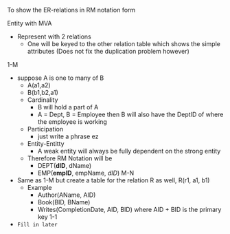 To show the ER-relations in RM notation form


Entity with MVA
- Represent with 2 relations
	- One will be keyed to the other relation table which shows the simple attributes (Does not fix the duplication problem however)

1-M
- suppose A is one to many of B
	- A(a1,a2)
	- B(b1,b2,a1)
	- Cardinality
		- B will hold a part of A
		- A = Dept, B = Employee then B will also have the DeptID of where the employee is working
	- Participation
		- just write a phrase ez
	- Entity-Entitty
		- A weak entity will always be fully dependent on the strong entity
	- Therefore RM Notation will be
		- DEPT(**dID**, dName)
		- EMP(**empID**, empName, *dID*)
M-N
- Same as 1-M but create a table for the relation R as well, R(r1, a1, b1)
	- Example
		- Author(AName, AID)
		- Book(BID, BName)
		- Writes(CompletionDate, AID, BID) where AID + BID is the primary key
1-1
- `Fill in later`